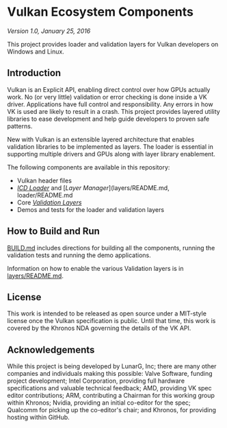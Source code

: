 # Vulkan Ecosystem Components
*Version 1.0, January 25, 2016*

This project provides loader and validation layers for Vulkan developers on Windows and Linux.

## Introduction

Vulkan is an Explicit API, enabling direct control over how GPUs actually work. No (or very little) validation or error checking is done inside a VK driver. Applications have full control and responsibility. Any errors in how VK is used are likely to result in a crash. This project provides layered utility libraries to ease development and help guide developers to proven safe patterns.

New with Vulkan is an extensible layered architecture that enables validation libraries to be implemented as layers. The loader is essential in supporting multiple drivers and GPUs along with layer library enablement.

The following components are available in this repository:
- Vulkan header files
- [*ICD Loader*](loader) and [*Layer Manager*](layers/README.md, loader/README.md
- Core [*Validation Layers*](layers/)
- Demos and tests for the loader and validation layers


## How to Build and Run

[BUILD.md](BUILD.md)
includes directions for building all the components, running the validation tests and running the demo applications.

Information on how to enable the various Validation layers is in
[layers/README.md](layers/README.md).


## License
This work is intended to be released as open source under a MIT-style
license once the Vulkan specification is public. Until that time, this work
is covered by the Khronos NDA governing the details of the VK API.

## Acknowledgements
While this project is being developed by LunarG, Inc; there are many other
companies and individuals making this possible: Valve Software, funding
project development; Intel Corporation, providing full hardware specifications
and valuable technical feedback; AMD, providing VK spec editor contributions;
ARM, contributing a Chairman for this working group within Khronos; Nvidia,
providing an initial co-editor for the spec; Qualcomm for picking up the
co-editor's chair; and Khronos, for providing hosting within GitHub.


